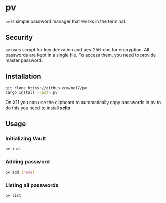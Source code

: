 # pv

`pv` is simple password manager that works in the terminal.

## Security

`pv` uses scrypt for key derivation and aes-256-cbc for encryption. All passwords are kept in a single file.
To access them, you need to provide master password.

## Installation

```bash
git clone https://github.com/nei7/pv
cargo install --path pv
```

On X11 you can use the clipboard to automatically copy passwords in pv to do this you need to install **xclip**

## Usage

### Initializing Vault

```bash
pv init
```

### Adding password

```bash
pv add [name]
```

### Listing all passwords

```bash
pv list
```
